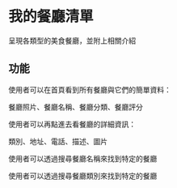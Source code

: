 # 我的餐廳清單
呈現各類型的美食餐廳，並附上相關介紹


## 功能
使用者可以在首頁看到所有餐廳與它們的簡單資料：

餐廳照片、餐廳名稱、餐廳分類、餐廳評分

使用者可以再點進去看餐廳的詳細資訊：

類別、地址、電話、描述、圖片

使用者可以透過搜尋餐廳名稱來找到特定的餐廳

使用者可以透過搜尋餐廳類別來找到特定的餐廳

